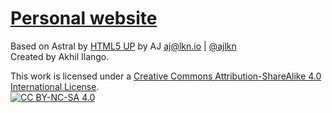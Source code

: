 # [Personal website](https://akhililango.github.io/)

Based on Astral by [HTML5 UP](https://html5up.net/) by AJ aj@lkn.io | [@ajlkn](https://twitter.com/ajlkn)<br />
Created by Akhil Ilango. 

This work is licensed under a [Creative Commons Attribution-ShareAlike 4.0 International License][cc-by-nc-sa].     
[![CC BY-NC-SA 4.0][cc-by-nc-sa-image]][cc-by-sa]
 
[cc-by-sa]: http://creativecommons.org/licenses/by-sa/4.0/
[cc-by-sa-image]: https://licensebuttons.net/l/by-sa/4.0/88x31.png
[cc-by-nc-sa]: http://creativecommons.org/licenses/by-nc-sa/4.0/
[cc-by-nc-sa-image]: https://licensebuttons.net/l/by-nc-sa/4.0/88x31.png
